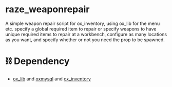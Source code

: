# raze_weaponrepair

A simple weapon repair script for ox_inventory, using ox_lib for the menu etc. specify a global required item to repair or specify weapons to have unique required items to repair at a workbench, configure as many locations as you want, and specify whether or not you need the prop to be spawned.


# ⛓️ Dependency
- [ox_lib](https://github.com/overextended/ox_lib) and [oxmysql](https://github.com/overextended/oxmysql) and [ox_inventory](https://github.com/overextended/ox_inventory)

